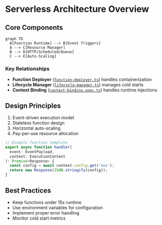 # Serverless Architecture Overview

## Core Components
```mermaid
graph TD
  A[Function Runtime] --> B[Event Triggers]
  A --> C[Resource Manager]
  B --> D[HTTP/Scheduled/Queue]
  C --> E[Auto-Scaling]
```

### Key Relationships
- **Function Deployer** ([`function-deployer.ts`](src/serverless/core/deployment/function-deployer.ts)) handles containerization
- **Lifecycle Manager** ([`lifecycle-manager.ts`](src/serverless/core/runtime/lifecycle-manager.ts)) manages cold starts
- **Context Binding** ([`context-binding.spec.ts`](src/serverless/__tests__/integration/bindings/context-binding.spec.ts:1)) handles runtime injections

## Design Principles
1. Event-driven execution model
2. Stateless function design
3. Horizontal auto-scaling
4. Pay-per-use resource allocation

```typescript
// Example function template
export async function handler(
  event: EventPayload,
  context: ExecutionContext
): Promise<Response> {
  const config = await context.config.get('env');
  return new Response(JSON.stringify(config));
}
```

## Best Practices
- Keep functions under 15s runtime
- Use environment variables for configuration
- Implement proper error handling
- Monitor cold start metrics